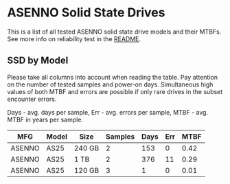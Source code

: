 ASENNO Solid State Drives
=========================

This is a list of all tested ASENNO solid state drive models and their MTBFs. See
more info on reliability test in the [README](https://github.com/linuxhw/SMART).

SSD by Model
------------

Please take all columns into account when reading the table. Pay attention on the
number of tested samples and power-on days. Simultaneous high values of both MTBF
and errors are possible if only rare drives in the subset encounter errors.

Days - avg. days per sample,
Err  - avg. errors per sample,
MTBF - avg. MTBF in years per sample.

| MFG       | Model              | Size   | Samples | Days  | Err   | MTBF |
|-----------|--------------------|--------|---------|-------|-------|------|
| ASENNO    | AS25               | 240 GB | 2       | 153   | 0     | 0.42   |
| ASENNO    | AS25               | 1 TB   | 2       | 376   | 11    | 0.29   |
| ASENNO    | AS25               | 120 GB | 3       | 1     | 0     | 0.01   |
